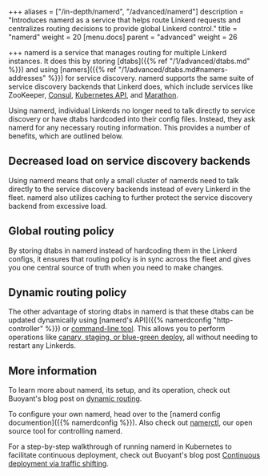 +++
aliases = ["/in-depth/namerd", "/advanced/namerd"]
description = "Introduces namerd as a service that helps route Linkerd requests and centralizes routing decisions to provide global Linkerd control."
title = "namerd"
weight = 20
[menu.docs]
parent = "advanced"
weight = 26

+++
namerd is a service that manages routing for multiple Linkerd instances. It does
this by storing [dtabs]({{% ref "/1/advanced/dtabs.md" %}}) and using
[namers]({{% ref "/1/advanced/dtabs.md#namers-addresses" %}}) for service
discovery. namerd supports the same suite of service discovery backends that
Linkerd does, which include services like
ZooKeeper, [Consul](https://www.consul.io/), [Kubernetes
API](http://kubernetes.io/docs/api), and
[Marathon](https://mesosphere.github.io/marathon/).

Using namerd, individual Linkerds no longer need to talk directly to service
discovery or have dtabs hardcoded into their config files. Instead, they ask
namerd for any necessary routing information.  This provides a number of
benefits, which are outlined below.

## Decreased load on service discovery backends

Using namerd means that only a small cluster of namerds need to talk directly
to the service discovery backends instead of every Linkerd in the fleet.  namerd
also utilizes caching to further protect the service discovery backend from
excessive load.

## Global routing policy

By storing dtabs in namerd instead of hardcoding them in the Linkerd configs, it
ensures that routing policy is in sync across the fleet and gives you one
central source of truth when you need to make changes.

## Dynamic routing policy

The other advantage of storing dtabs in namerd is that these dtabs can be
updated dynamically using [namerd's API]({{% namerdconfig "http-controller" %}})
or [command-line tool](https://github.com/linkerd/namerctl).  This allows you to
perform operations like [canary, staging, or blue-green
deploy](https://blog.buoyant.io/2016/05/04/real-world-microservices-when-services-stop-playing-well-and-start-getting-real/#dynamic-routing-with-namerd),
all without needing to restart any Linkerds.

## More information

To learn more about namerd, its setup, and its operation, check out Buoyant's
blog post on [dynamic routing](https://blog.buoyant.io/2016/05/04/real-world-microservices-when-services-stop-playing-well-and-start-getting-real/#dynamic-routing-with-namerd).

To configure your own namerd, head over to the
[namerd config documention]({{% namerdconfig %}}).
Also check out [namerctl](https://github.com/linkerd/namerctl),
our open source tool for controlling namerd.

For a step-by-step walkthrough of running namerd in Kubernetes to facilitate
continuous deployment, check out Buoyant's blog post [Continuous deployment via
traffic shifting](
https://blog.buoyant.io/2016/11/04/a-service-mesh-for-kubernetes-part-iv-continuous-deployment-via-traffic-shifting/).
